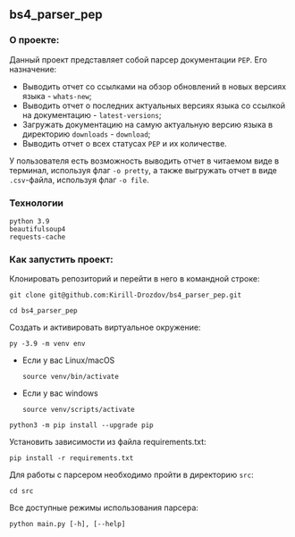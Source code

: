 ## bs4_parser_pep

### О проекте:
Данный проект представляет собой парсер документации `PEP`.
Его назначение:
* Выводить отчет со ссылками на обзор обновлений в новых версиях языка - `whats-new`;
* Выводить отчет о последних актуальных версиях языка со ссылкой на документацию - `latest-versions`;
* Загружать документацию на самую актуальную версию языка в директорию `downloads` - `download`;
* Выводить отчет о всех статусах `PEP` и их количестве.

У пользователя есть возможность выводить отчет в читаемом виде в терминал, используя флаг
`-o pretty`, а также выгружать отчет в виде `.csv`-файла, используя флаг `-o file`.

### Технологии
```
python 3.9
beautifulsoup4
requests-cache
```

### Как запустить проект:

Клонировать репозиторий и перейти в него в командной строке:

```
git clone git@github.com:Kirill-Drozdov/bs4_parser_pep.git
```

```
cd bs4_parser_pep
```

Cоздать и активировать виртуальное окружение:

```
py -3.9 -m venv env
```

* Если у вас Linux/macOS

    ```
    source venv/bin/activate
    ```

* Если у вас windows

    ```
    source venv/scripts/activate
    ```

```
python3 -m pip install --upgrade pip
```

Установить зависимости из файла requirements.txt:

```
pip install -r requirements.txt
```

Для работы с парсером необходимо пройти в директорию `src`:

```
cd src
```

Все доступные режимы использования парсера:

```
python main.py [-h], [--help]
```
